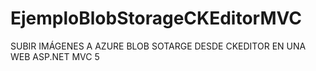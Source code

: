 # EjemploBlobStorageCKEditorMVC
SUBIR IMÁGENES A AZURE BLOB SOTARGE DESDE CKEDITOR EN UNA WEB ASP.NET MVC 5

